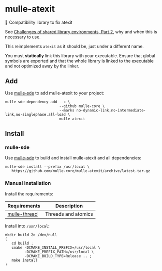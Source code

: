 # mulle-atexit

👼 Compatibility library to fix atexit

See [Challenges of shared library environments, Part 2](https://www.mulle-kybernetik.com/weblog/2019/atexit_is_broken.html), why and when this is necessary to use.

This reimplements `atexit` as it should be, just under a different name.


You must **statically** link this library with your executable. Ensure that
global symbols are exported and that the whole library is linked to the
executable and not optimized away by the linker.

## Add 

Use [mulle-sde](//github.com/mulle-sde) to add mulle-atexit to your project:

```
mulle-sde dependency add --c \
                         --github mulle-core \
                         --marks no-dynamic-link,no-intermediate-link,no-singlephase.all-load \
                         mulle-atexit
```


## Install

### mulle-sde

Use [mulle-sde](//github.com/mulle-sde) to build and install mulle-atexit and all dependencies:

```
mulle-sde install --prefix /usr/local \
   https://github.com/mulle-core/mulle-atexit/archive/latest.tar.gz
```

### Manual Installation


Install the requirements:

Requirements                                               | Description
-----------------------------------------------------------|-----------------------
[mulle-thread](//github.com/mulle-concurrent/mulle-thread) | Threads and atomics


Install into `/usr/local`:

```
mkdir build 2> /dev/null
(
   cd build ;
   cmake -DCMAKE_INSTALL_PREFIX=/usr/local \
         -DCMAKE_PREFIX_PATH=/usr/local \
         -DCMAKE_BUILD_TYPE=Release .. ;
   make install
)
```


